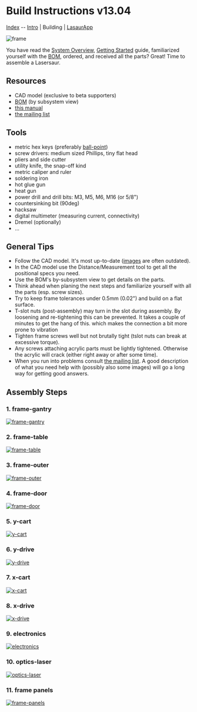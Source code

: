 Build Instructions v13.04 
==========================

[Index](index.md) -- [Intro](start.md) | Building | [LasaurApp](lasaurapp.md)

![frame](http://farm9.staticflickr.com/8142/7139599325_1b7036b97e_z.jpg)

You have read the [System Overview](overview.md), [Getting Started](start.md) guide, familiarized yourself with the [BOM](bom.md), ordered, and received all the parts? Great! Time to assemble a Lasersaur.


Resources
-----------
- CAD model (exclusive to beta supporters)
- [BOM](bom.md) (by subsystem view)
- [this manual](index.md)
- [the mailing list](https://groups.google.com/forum/#!forum/lasersaur)


Tools
-------

* metric hex keys (preferably [ball-point](http://www.mcmaster.com/#5709A44))
* screw drivers: medium sized Phillips, tiny flat head
* pliers and side cutter
* utility knife, the snap-off kind
* metric caliper and ruler
* soldering iron
* hot glue gun
* heat gun
* power drill and drill bits: M3, M5, M6, M16 (or 5/8")
* countersinking bit (90deg)
* hacksaw
* digital multimeter (measuring current, connectivity)
* Dremel (optionally)
* ...


General Tips
-------------

- Follow the CAD model. It's most up-to-date ([images](http://www.flickr.com/photos/stfnix/sets/72157624491114826/) are often outdated).
- In the CAD model use the Distance/Measurement tool to get all the positional specs you need.
- Use the BOM's by-subsystem view to get details on the parts.
- Think ahead when planing the next steps and familiarize yourself with all the parts (esp. screw sizes).
- Try to keep frame tolerances under 0.5mm (0.02") and build on a flat surface.
- T-slot nuts (post-assembly) may turn in the slot during assembly. By loosening and re-tightening this can be prevented. It takes a couple of minutes to get the hang of this.
which makes the connection a bit more prone to vibration 
- Tighten frame screws well but not brutally tight (tslot nuts can break at excessive torque).
- Any screws attaching acrylic parts must be lightly tightened. Otherwise the acrylic will crack (either right away or after some time).
- When you run into problems consult [the mailing list](https://groups.google.com/forum/#!forum/lasersaur). A good description of what you need help with (possibly also some images) will go a long way for getting good answers.



Assembly Steps
---------------

### 1. frame-gantry
[![frame-gantry](http://farm8.staticflickr.com/7038/6793462726_83109b3634_m.jpg)](build-frame-gantry.md)

### 2. frame-table
[![frame-table](http://farm9.staticflickr.com/8122/8694553215_dbda3b8470_m.jpg)](build-frame-table.md)

### 3. frame-outer
[![frame-outer](http://farm9.staticflickr.com/8254/8694635309_e8eed0ecba_m.jpg)](build-frame-outer.md)

### 4. frame-door
[![frame-door](http://farm9.staticflickr.com/8541/8700215126_31c712c214_m.jpg)](build-frame-door.md)

### 5. y-cart
[![y-cart](http://farm8.staticflickr.com/7047/6939597291_8c6dd94305_m.jpg)](build-y-cart.md)

### 6. y-drive
[![y-drive](http://farm8.staticflickr.com/7044/6939597227_45a923993c_m.jpg)](build-y-drive.md)

### 7. x-cart
[![x-cart](http://farm8.staticflickr.com/7181/6793485136_0177cbde72_m.jpg)](build-x-cart.md)

### 8. x-drive
[![x-drive](http://farm8.staticflickr.com/7201/6939597335_ba0a9b768d_m.jpg)](build-x-drive.md)

### 9. electronics
[![electronics](http://farm9.staticflickr.com/8397/8700215178_6b84d671e4_m.jpg)](build-electronics.md)

### 10. optics-laser
[![optics-laser](http://farm9.staticflickr.com/8124/8699091873_38b84576d5_m.jpg)](build-optics-laser.md)

### 11. frame panels
[![frame-panels](http://farm8.staticflickr.com/7058/6906452935_b5a2a8dc11_m.jpg)](build-frame-panels.md)

